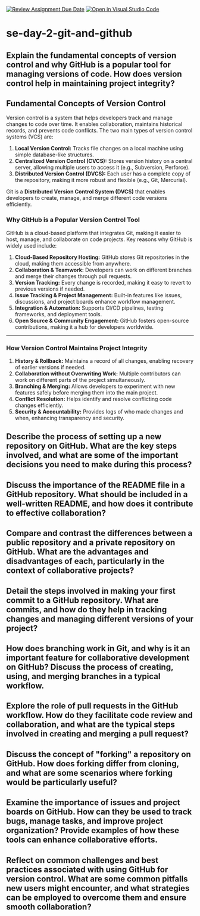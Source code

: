 [![Review Assignment Due Date](https://classroom.github.com/assets/deadline-readme-button-22041afd0340ce965d47ae6ef1cefeee28c7c493a6346c4f15d667ab976d596c.svg)](https://classroom.github.com/a/8wgCKhpZ)
[![Open in Visual Studio Code](https://classroom.github.com/assets/open-in-vscode-2e0aaae1b6195c2367325f4f02e2d04e9abb55f0b24a779b69b11b9e10269abc.svg)](https://classroom.github.com/online_ide?assignment_repo_id=18481649&assignment_repo_type=AssignmentRepo)
# se-day-2-git-and-github
## Explain the fundamental concepts of version control and why GitHub is a popular tool for managing versions of code. How does version control help in maintaining project integrity?

## **Fundamental Concepts of Version Control**
Version control is a system that helps developers track and manage changes to code over time. It enables collaboration, maintains historical records, and prevents code conflicts. The two main types of version control systems (VCS) are:

1. **Local Version Control:** Tracks file changes on a local machine using simple database-like structures.
2. **Centralized Version Control (CVCS):** Stores version history on a central server, allowing multiple users to access it (e.g., Subversion, Perforce).
3. **Distributed Version Control (DVCS):** Each user has a complete copy of the repository, making it more robust and flexible (e.g., Git, Mercurial).

Git is a **Distributed Version Control System (DVCS)** that enables developers to create, manage, and merge different code versions efficiently.


### **Why GitHub is a Popular Version Control Tool**
GitHub is a cloud-based platform that integrates Git, making it easier to host, manage, and collaborate on code projects. Key reasons why GitHub is widely used include:

1. **Cloud-Based Repository Hosting:** GitHub stores Git repositories in the cloud, making them accessible from anywhere.
2. **Collaboration & Teamwork:** Developers can work on different branches and merge their changes through pull requests.
3. **Version Tracking:** Every change is recorded, making it easy to revert to previous versions if needed.
4. **Issue Tracking & Project Management:** Built-in features like issues, discussions, and project boards enhance workflow management.
5. **Integration & Automation:** Supports CI/CD pipelines, testing frameworks, and deployment tools.
6. **Open Source & Community Engagement:** GitHub fosters open-source contributions, making it a hub for developers worldwide.

---

### **How Version Control Maintains Project Integrity**
1. **History & Rollback:** Maintains a record of all changes, enabling recovery of earlier versions if needed.
2. **Collaboration without Overwriting Work:** Multiple contributors can work on different parts of the project simultaneously.
3. **Branching & Merging:** Allows developers to experiment with new features safely before merging them into the main project.
4. **Conflict Resolution:** Helps identify and resolve conflicting code changes efficiently.
5. **Security & Accountability:** Provides logs of who made changes and when, enhancing transparency and security.



## Describe the process of setting up a new repository on GitHub. What are the key steps involved, and what are some of the important decisions you need to make during this process?

## Discuss the importance of the README file in a GitHub repository. What should be included in a well-written README, and how does it contribute to effective collaboration?

## Compare and contrast the differences between a public repository and a private repository on GitHub. What are the advantages and disadvantages of each, particularly in the context of collaborative projects?

## Detail the steps involved in making your first commit to a GitHub repository. What are commits, and how do they help in tracking changes and managing different versions of your project?

## How does branching work in Git, and why is it an important feature for collaborative development on GitHub? Discuss the process of creating, using, and merging branches in a typical workflow.

## Explore the role of pull requests in the GitHub workflow. How do they facilitate code review and collaboration, and what are the typical steps involved in creating and merging a pull request?

## Discuss the concept of "forking" a repository on GitHub. How does forking differ from cloning, and what are some scenarios where forking would be particularly useful?

## Examine the importance of issues and project boards on GitHub. How can they be used to track bugs, manage tasks, and improve project organization? Provide examples of how these tools can enhance collaborative efforts.

## Reflect on common challenges and best practices associated with using GitHub for version control. What are some common pitfalls new users might encounter, and what strategies can be employed to overcome them and ensure smooth collaboration?
